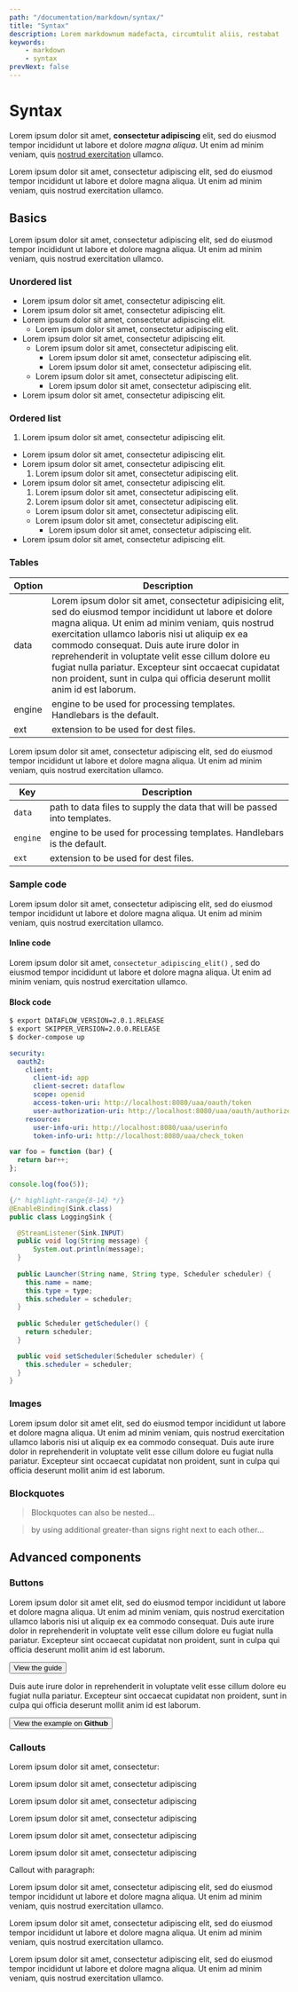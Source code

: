```yaml
---
path: "/documentation/markdown/syntax/"
title: "Syntax"
description: Lorem markdownum madefacta, circumtulit aliis, restabat
keywords:
    - markdown
    - syntax
prevNext: false
---
```


# Syntax

Lorem ipsum dolor sit amet, **consectetur adipiscing** elit, sed do eiusmod tempor incididunt ut labore et dolore _magna aliqua_. Ut enim ad minim veniam, quis [nostrud exercitation](http://spring.io) ullamco.

Lorem ipsum dolor sit amet, consectetur adipiscing elit, sed do eiusmod tempor incididunt ut labore et dolore magna aliqua. Ut enim ad minim veniam, quis nostrud exercitation ullamco.

## Basics

Lorem ipsum dolor sit amet, consectetur adipiscing elit, sed do eiusmod tempor incididunt ut labore et dolore magna aliqua. Ut enim ad minim veniam, quis nostrud exercitation ullamco.

### Unordered list

+ Lorem ipsum dolor sit amet, consectetur adipiscing elit.
+ Lorem ipsum dolor sit amet, consectetur adipiscing elit.
+ Lorem ipsum dolor sit amet, consectetur adipiscing elit.
  + Lorem ipsum dolor sit amet, consectetur adipiscing elit.
+ Lorem ipsum dolor sit amet, consectetur adipiscing elit.
  + Lorem ipsum dolor sit amet, consectetur adipiscing elit.
    + Lorem ipsum dolor sit amet, consectetur adipiscing elit.
    + Lorem ipsum dolor sit amet, consectetur adipiscing elit.
  + Lorem ipsum dolor sit amet, consectetur adipiscing elit.
	+ Lorem ipsum dolor sit amet, consectetur adipiscing elit.
+ Lorem ipsum dolor sit amet, consectetur adipiscing elit.

### Ordered list

1. Lorem ipsum dolor sit amet, consectetur adipiscing elit.
+ Lorem ipsum dolor sit amet, consectetur adipiscing elit.
+ Lorem ipsum dolor sit amet, consectetur adipiscing elit.
  1. Lorem ipsum dolor sit amet, consectetur adipiscing elit.
+ Lorem ipsum dolor sit amet, consectetur adipiscing elit.
  1. Lorem ipsum dolor sit amet, consectetur adipiscing elit.
    1. Lorem ipsum dolor sit amet, consectetur adipiscing elit.
    + Lorem ipsum dolor sit amet, consectetur adipiscing elit.
  + Lorem ipsum dolor sit amet, consectetur adipiscing elit.
	+ Lorem ipsum dolor sit amet, consectetur adipiscing elit.
+ Lorem ipsum dolor sit amet, consectetur adipiscing elit.

### Tables

| Option | Description |
| ------ | ----------- |
| data   | Lorem ipsum dolor sit amet, consectetur adipisicing elit, sed do eiusmod tempor incididunt ut labore et dolore magna aliqua. Ut enim ad minim veniam, quis nostrud exercitation ullamco laboris nisi ut aliquip ex ea commodo consequat. Duis aute irure dolor in reprehenderit in voluptate velit esse cillum dolore eu fugiat nulla pariatur. Excepteur sint occaecat cupidatat non proident, sunt in culpa qui officia deserunt mollit anim id est laborum. |
| engine | engine to be used for processing templates. Handlebars is the default. |
| ext    | extension to be used for dest files. |


Lorem ipsum dolor sit amet, consectetur adipiscing elit, sed do eiusmod tempor incididunt ut labore et dolore magna aliqua. Ut enim ad minim veniam, quis nostrud exercitation ullamco.

| Key | Description |
| ----| ------------|
| `data`| path to data files to supply the data that will be passed into templates. |
| `engine`| engine to be used for processing templates. Handlebars is the default. |
| `ext`| extension to be used for dest files. |

### Sample code

Lorem ipsum dolor sit amet, consectetur adipiscing elit, sed do eiusmod tempor incididunt ut labore et dolore magna aliqua. Ut enim ad minim veniam, quis nostrud exercitation ullamco.

#### Inline code

Lorem ipsum dolor sit amet,  `consectetur_adipiscing_elit()` , sed do eiusmod tempor incididunt ut labore et dolore magna aliqua. Ut enim ad minim veniam, quis nostrud exercitation ullamco.

#### Block code

``` bash
$ export DATAFLOW_VERSION=2.0.1.RELEASE
$ export SKIPPER_VERSION=2.0.0.RELEASE
$ docker-compose up
```

``` yaml
security:
  oauth2:
    client:
      client-id: app
      client-secret: dataflow
      scope: openid                                                     
      access-token-uri: http://localhost:8080/uaa/oauth/token
      user-authorization-uri: http://localhost:8080/uaa/oauth/authorize
    resource:
      user-info-uri: http://localhost:8080/uaa/userinfo                 
      token-info-uri: http://localhost:8080/uaa/check_token     
```

``` js
var foo = function (bar) {
  return bar++;
};

console.log(foo(5));
```

``` java
{/* highlight-range{8-14} */}
@EnableBinding(Sink.class)
public class LoggingSink {

  @StreamListener(Sink.INPUT)
  public void log(String message) {
      System.out.println(message);
  }
    
  public Launcher(String name, String type, Scheduler scheduler) {
  	this.name = name;
  	this.type = type;
  	this.scheduler = scheduler;
  }
  
  public Scheduler getScheduler() {
  	return scheduler;
  }

  public void setScheduler(Scheduler scheduler) {
  	this.scheduler = scheduler;
  }
}
```

### Images

Lorem ipsum dolor sit amet elit, sed do eiusmod tempor incididunt ut labore et dolore magna aliqua. Ut enim ad minim veniam, quis nostrud exercitation ullamco laboris nisi ut aliquip ex ea commodo consequat. Duis aute irure dolor in reprehenderit in voluptate velit esse cillum dolore eu fugiat nulla pariatur. Excepteur sint occaecat cupidatat non proident, sunt in culpa qui officia deserunt mollit anim id est laborum.

### Blockquotes

> Blockquotes can also be nested...

> by using additional greater-than signs right next to each other...

## Advanced components

### Buttons

Lorem ipsum dolor sit amet elit, sed do eiusmod tempor incididunt ut labore et dolore magna aliqua. Ut enim ad minim veniam, quis nostrud exercitation ullamco laboris nisi ut aliquip ex ea commodo consequat. Duis aute irure dolor in reprehenderit in voluptate velit esse cillum dolore eu fugiat nulla pariatur. Excepteur sint occaecat cupidatat non proident, sunt in culpa qui officia deserunt mollit anim id est laborum.

<button variant="primary" path="http://www.spring.io">View the guide</button>

Duis aute irure dolor in reprehenderit in voluptate velit esse cillum dolore eu fugiat nulla pariatur. Excepteur sint occaecat cupidatat non proident, sunt in culpa qui officia deserunt mollit anim id est laborum.

<button variant="github" path="http://www.spring.io">View the example on **Github**</button>

### Callouts

Lorem ipsum dolor sit amet, consectetur:

<callout variant="danger">Lorem ipsum dolor sit amet, consectetur adipiscing</callout>

<callout variant="warning">Lorem ipsum dolor sit amet, consectetur adipiscing</callout>

<callout>Lorem ipsum dolor sit amet, consectetur adipiscing</callout>

<callout variant="success">Lorem ipsum dolor sit amet, consectetur adipiscing</callout>

<callout variant="tip">Lorem ipsum dolor sit amet, consectetur adipiscing</callout>

Callout with paragraph:

<callout variant="note">
Lorem ipsum dolor sit amet, consectetur adipiscing elit, sed do eiusmod tempor incididunt 
ut labore et dolore magna aliqua. Ut enim ad minim veniam, quis nostrud exercitation ullamco.

Lorem ipsum dolor sit amet, consectetur adipiscing elit, sed do eiusmod tempor incididunt 
ut labore et dolore magna aliqua. Ut enim ad minim veniam, quis nostrud exercitation ullamco.

Lorem ipsum dolor sit amet, consectetur adipiscing elit, sed do eiusmod tempor incididunt 
ut labore et dolore magna aliqua. Ut enim ad minim veniam, quis nostrud exercitation ullamco.

</callout>
